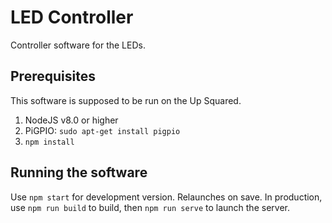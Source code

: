 # LED Controller
Controller software for the LEDs.

## Prerequisites
This software is supposed to be run on the Up Squared.
1. NodeJS v8.0 or higher
2. PiGPIO: `sudo apt-get install pigpio`
3. `npm install`

## Running the software
Use `npm start` for development version. Relaunches on save.
In production, use `npm run build` to build, then `npm run serve` to launch the server.
